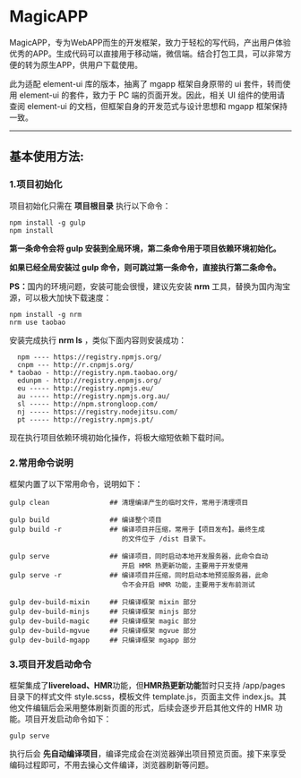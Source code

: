 # MagicAPP

<p>MagicAPP，专为WebAPP而生的开发框架，致力于轻松的写代码，产出用户体验优秀的APP。生成代码可以直接用于移动端，微信端。结合打包工具，可以非常方便的转为原生APP，供用户下载使用。</p>

<p>此为适配 element-ui 库的版本，抽离了 mgapp 框架自身原带的 ui 套件，转而使用 element-ui 的套件，致力于 PC 端的页面开发。因此，相关 UI 组件的使用请查阅 element-ui 的文档，但框架自身的开发范式与设计思想和 mgapp 框架保持一致。</p>

***

## 基本使用方法:
### 1.项目初始化

<p>项目初始化只需在 <b>项目根目录</b> 执行以下命令：</p>

```CLI
npm install -g gulp
npm install
```

<p><b>第一条命令会将 gulp 安装到全局环境，第二条命令用于项目依赖环境初始化。</b></p>
<p><b>如果已经全局安装过 gulp 命令，则可跳过第一条命令，直接执行第二条命令。</b></p>

<p><b>PS：</b>国内的环境问题，安装可能会很慢，建议先安装 <b>nrm</b> 工具，替换为国内淘宝源，可以极大加快下载速度：</p>

```CLI
npm install -g nrm
nrm use taobao
```

<p>安装完成执行 <b>nrm ls</b> ，类似下面内容则安装成功：</p>

```CLI
  npm ---- https://registry.npmjs.org/
  cnpm --- http://r.cnpmjs.org/
* taobao - http://registry.npm.taobao.org/
  edunpm - http://registry.enpmjs.org/
  eu ----- http://registry.npmjs.eu/
  au ----- http://registry.npmjs.org.au/
  sl ----- http://npm.strongloop.com/
  nj ----- https://registry.nodejitsu.com/
  pt ----- http://registry.npmjs.pt/
```

<p>现在执行项目依赖环境初始化操作，将极大缩短依赖下载时间。</p>

### 2.常用命令说明
<p>框架内置了以下常用命令，说明如下：</p>

```CLI
gulp clean               ## 清理编译产生的临时文件，常用于清理项目

gulp build               ## 编译整个项目
gulp build -r            ## 编译项目并压缩，常用于【项目发布】。最终生成
                            的文件位于 /dist 目录下。

gulp serve               ## 编译项目，同时启动本地开发服务器，此命令自动
                            开启 HMR 热更新功能，主要用于开发使用
gulp serve -r            ## 编译项目并压缩，同时启动本地预览服务器，此命
                            令不会开启 HMR 功能，主要用于发布前测试

gulp dev-build-mixin     ## 只编译框架 mixin 部分
gulp dev-build-minjs     ## 只编译框架 minjs 部分
gulp dev-build-magic     ## 只编译框架 magic 部分
gulp dev-build-mgvue     ## 只编译框架 mgvue 部分
gulp dev-build-mgapp     ## 只编译框架 mgapp 部分
```

### 3.项目开发启动命令

<p>框架集成了<b>livereload、HMR</b>功能，但<b>HMR热更新功能</b>暂时只支持 /app/pages 目录下的样式文件 style.scss，模板文件 template.js，页面主文件 index.js。其他文件编辑后会采用整体刷新页面的形式，后续会逐步开启其他文件的 HMR 功能。项目开发启动命令如下：</p>

```CLI
gulp serve
```

<p>执行后会 <b>先自动编译项目</b>，编译完成会在浏览器弹出项目预览页面。接下来享受编码过程即可，不用去操心文件编译，浏览器刷新等问题。</p>
